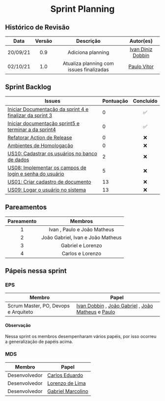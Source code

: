 <h1 style="text-align: center">Sprint Planning</h1>

## Histórico de Revisão
| Data | Versão | Descrição | Autor(es)|
|:----:|:------:|:---------:|:--------:|
| 20/09/21 | 0.9 | Adiciona planning | [Ivan Diniz Dobbin](https://github.com/darmsDD)|
| 02/10/21 | 1.0 | Atualiza planning com issues finalizadas | [Paulo Vítor](https://github.com/PauloVitorRocha)|



## Sprint Backlog
Issues | Pontuação | Concluído
------------ | -------------- | :--------:
[Iniciar Documentação da sprint 4 e finalizar da sprint 3](https://github.com/fga-eps-mds/2021.1-pc-go1/issues/95) | 0 |  :white_check_mark:
[Iniciar documentação sprint5 e terminar a da sprint4](https://github.com/fga-eps-mds/2021.1-pc-go1/issues/104) | 0 | :white_check_mark:
[Refatorar Action de Release](https://github.com/fga-eps-mds/2021.1-pc-go1/issues/105) | 0 | :x:
[Ambientes de Homologação](https://github.com/fga-eps-mds/2021.1-pc-go1/issues/92) | 0| :x:
[US10: Cadastrar os usuários no banco de dados](https://github.com/fga-eps-mds/2021.1-pc-go1/issues/59) | 2 | :x:
[US08: Implementar os campos de login e senha do usuário](https://github.com/fga-eps-mds/2021.1-pc-go1/issues/57) | 5| :x:
[US01: Criar cadastro de documento](https://github.com/fga-eps-mds/2021.1-pc-go1/issues/39) | 13 | :x:
[US09: Logar o usuário no sistema](https://github.com/fga-eps-mds/2021.1-pc-go1/issues/58) | 13 | :x:





 


## Pareamentos

| Pareamento | Membros
|:--------: | :-------:
| 1 | Ivan , Paulo  e João Matheus
| 2 | João Gabriel, Ivan e João Matheus
| 3 | Gabriel e Lorenzo
| 4 | Carlos e Lorenzo


## Pápeis nessa sprint

### EPS
Membro| Papel
------------ | --------------
Scrum Master, PO, Devops e Arquiteto | [Ivan Dobbin](https://github.com/darmsDD) , [João Gabriel](https://github.com/bielrossi15) , [João Matheus](https://github.com/J-Matheus) e  [Paulo](https://github.com/PauloVitorRocha) 

#### Observação
Nessa sprint os membros desempenharam vários papéis, por isso ocorreu a generalização de papéis acima.


### MDS
Membro| Papel
------------ | --------------
Desenvolvedor | [Carlos Eduardo](https://github.com/CaduRoriz)
Desenvolvedor | [Lorenzo de Lima](https://github.com/lorenzo7377)
Desenvolvedor | [Gabriel Marcolino](https://github.com/GabrielMR360)